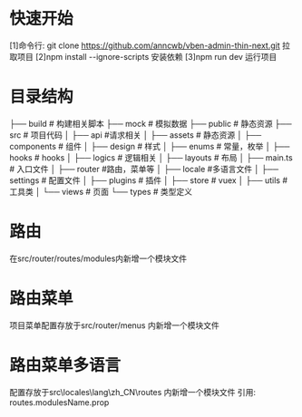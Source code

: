 # 快速开始
[1]命令行: git clone https://github.com/anncwb/vben-admin-thin-next.git
拉取项目
[2]npm install --ignore-scripts
安装依赖
[3]npm run dev
运行项目

# 目录结构
├── build # 构建相关脚本
├── mock # 模拟数据
├── public # 静态资源
├── src # 项目代码
│   ├── api #请求相关
│   ├── assets # 静态资源
│   ├── components # 组件
│   ├── design  # 样式
│   ├── enums # 常量，枚举
│   ├── hooks # hooks
│   ├── logics # 逻辑相关
│   ├── layouts # 布局
│   ├── main.ts # 入口文件
│   ├── router #路由，菜单等
│   ├── locale #多语言文件
│   ├── settings # 配置文件
│   ├── plugins # 插件
│   ├── store # vuex
│   ├── utils # 工具类
│   └── views # 页面
└── types # 类型定义

# 路由
在src/router/routes/modules内新增一个模块文件

# 路由菜单
项目菜单配置存放于src/router/menus 内新增一个模块文件

# 路由菜单多语言
配置存放于src\locales\lang\zh_CN\routes 内新增一个模块文件
引用: routes.modulesName.prop



